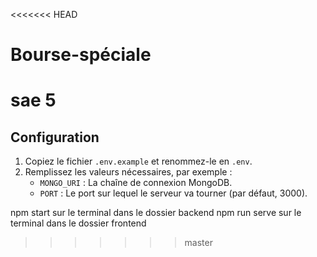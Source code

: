 <<<<<<< HEAD
# Bourse-spéciale
sae 5
=======
## Configuration

1. Copiez le fichier `.env.example` et renommez-le en `.env`.
2. Remplissez les valeurs nécessaires, par exemple :
   - `MONGO_URI` : La chaîne de connexion MongoDB.
   - `PORT` : Le port sur lequel le serveur va tourner (par défaut, 3000).


npm start sur le terminal dans le dossier backend 
npm run serve sur le terminal dans le dossier frontend
>>>>>>> master

